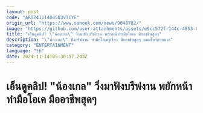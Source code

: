 ```yaml
---
layout: post
code: "ART24111404583VTCYE"
origin_url: "https://www.sanook.com/news/9648782/"
image: "https://github.com/user-attachments/assets/e9cc572f-144c-4853-833c-75b595a19b5e"
title: "เอ็นดูคลิป! \"น้องเกล\" วิ่งมาฟังบรีฟงาน พยักหน้าทำมือโอเค มืออาชีพสุดๆ"
description: "\"น้องเกล\" ฟังบรีฟงาน ทำมือโอเครู้เรื่อง มืออาชีพสุดๆ แถมไหว้สวยมาก"
category: "ENTERTAINMENT"
language: "th"
date: 2024-11-14T05:30:57.243Z
---
```


# เอ็นดูคลิป! "น้องเกล" วิ่งมาฟังบรีฟงาน พยักหน้าทำมือโอเค มืออาชีพสุดๆ
